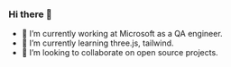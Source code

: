 ### Hi there 👋


- 🔭 I’m currently working at Microsoft as a QA engineer.
- 🌱 I’m currently learning three.js, tailwind.
- 👯 I’m looking to collaborate on open source projects.

